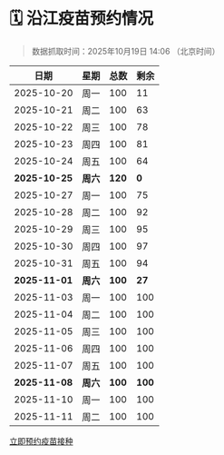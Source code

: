 # 🗓️ 沿江疫苗预约情况

> 数据抓取时间：2025年10月19日 14:06 （北京时间）

| 日期 | 星期 | 总数 | 剩余 |
|------|------|------|------|
| 2025-10-20 | 周一 | 100 | 11 |
| 2025-10-21 | 周二 | 100 | 63 |
| 2025-10-22 | 周三 | 100 | 78 |
| 2025-10-23 | 周四 | 100 | 81 |
| 2025-10-24 | 周五 | 100 | 64 |
| **2025-10-25** | **周六** | **120** | **0** |
| 2025-10-27 | 周一 | 100 | 75 |
| 2025-10-28 | 周二 | 100 | 92 |
| 2025-10-29 | 周三 | 100 | 95 |
| 2025-10-30 | 周四 | 100 | 97 |
| 2025-10-31 | 周五 | 100 | 94 |
| **2025-11-01** | **周六** | **100** | **27** |
| 2025-11-03 | 周一 | 100 | 100 |
| 2025-11-04 | 周二 | 100 | 100 |
| 2025-11-05 | 周三 | 100 | 100 |
| 2025-11-06 | 周四 | 100 | 100 |
| 2025-11-07 | 周五 | 100 | 100 |
| **2025-11-08** | **周六** | **100** | **100** |
| 2025-11-10 | 周一 | 100 | 100 |
| 2025-11-11 | 周二 | 100 | 100 |


<div class="button-container">
<a class="btn" href="http://yfzweb.ishequ.net/#/login" target="_blank">立即预约疫苗接种</a>
</div>
